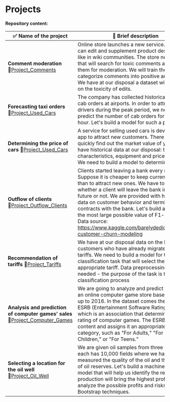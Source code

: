 # Projects

**Repository content:**

| ✅  Name of the project|  📝 Brief description | 😮‍💨 Stack | 🤖 Methods, models |
|--------|--------|--------|--------|
| **Comment moderation** 🔗[Project_Comments](Project_Comments.ipynb)| Online store launches a new service. Now users can edit and supplement product descriptions like in wiki communities. The store needs a tool that will search for toxic comments and send them for moderation. We will train the model to categorize comments into positive and negative. We have at our disposal a dataset with markup on the toxicity of edits. | **`re` `nltk` `spacy` `sklearn` `catboost`** | `Lemmatization` `TfidfVectorizer` `RandomizedSearchCV` `LogisticRegression` |
| **Forecasting taxi orders** 🔗[Project_Used_Cars](Project_Used_Cars.ipynb) | The company has collected historical data on cab orders at airports. In order to attract more drivers during the peak period, we need to predict the number of cab orders for the next hour. Let's build a model for such a prediction. | **`pandas` `sklearn` `statsmodels`** | `Seasonal Decomposition` `RMSE` `RandomForestRegressor` `TimeSeriesSplit` |
| **Determining the price of cars** 🔗[Project_Used_Cars](Project_Used_Cars.ipynb) | A service for selling used cars is developing an app to attract new customers. There you can quickly find out the market value of your car. We have historical data at our disposal: technical characteristics, equipment and prices of cars. We need to build a model to determine the price. | **`lgbm` `catboost` `sklearn`** | `OneHotEncoder` `MEstimateEncoder` `StandardScaler` `CatBoostRegressor` `LGBMRegressor` `GridSearchCV` |
| **Outflow of clients** 🔗[Project_Outflow_Clients](Project_Ouflow_Clients.ipynb) | Clients started leaving a bank every month. Suppose it is cheaper to keep current clients than to attract new ones. We have to predict whether a client will leave the bank in the near future or not. We are provided with historical data on customer behavior and termination of contracts with the bank. Let's build a model with the most large possible value of F1-measure. Data source: https://www.kaggle.com/barelydedicated/bank-customer-churn-modeling | **`pandas` `sklearn` `seaborn`** | `roc_auc_score` `f1_score` `Hyperparameters tuning` `Upsampling` `Downsampling` `OHE` |
| **Recommendation of tariffs** 🔗[Project_Tariffs](Project_Tariffs.ipynb) | We have at our disposal data on the behavior of customers who have already migrated to these tariffs. We need to build a model for the classification task that will select the appropriate tariff. Data preprocessing will not be needed - the purpose of the task is to conduct classification process | **`pandas` `seaborn` `sklearn`** | `accuracy` `precision` `recall` `DecisionTreeClassifier` `RandomForestClassifier` `LogisticRegression` |
| **Analysis and prediction of computer games' sales** 🔗[Project_Computer_Games](Project_Computer_Games.ipynb) | We are going to analyze and predict the sales of an online computer game store based on data up to 2016. In the dataset comes the acronym ESRB (Entertainment Software Rating Board), which is an association that determines the age rating of computer games. The ESRB rates game content and assigns it an appropriate age category, such as "For Adults," "For Young Children," or "For Teens." | **`pandas` `numpy` `plotly.graph_objects`**| `Preprocessing` `Testing Hypotheses` |
| **Selecting a location for the oil well** 🔗[Project_Oil_Well](Project_Oil_Well.ipynb) | We are given oil samples from three regions: each has 10,000 fields where we have measured the quality of the oil and the amount of oil reserves. Let's build a machine learning model that will help us identify the region where production will bring the highest profit. We'll analyze the possible profits and risks using Bootstrap techniques. | **`pandas`, `numpy`, `sklearn`** | `Bootstrap` `Scaling` `LinearRegression`| 
